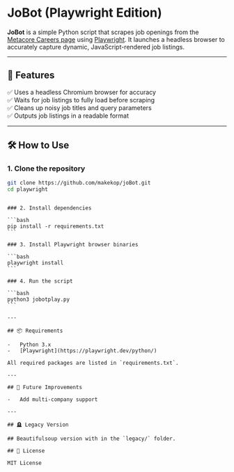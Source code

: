 # JoBot (Playwright Edition)

**JoBot** is a simple Python script that scrapes job openings from the [Metacore Careers page](https://metacoregames.com/open-positions) using [Playwright](https://playwright.dev/python/). It launches a headless browser to accurately capture dynamic, JavaScript-rendered job listings.

---

## 🚀 Features

✅ Uses a headless Chromium browser for accuracy  
✅ Waits for job listings to fully load before scraping  
✅ Cleans up noisy job titles and query parameters  
✅ Outputs job listings in a readable format

---

## 🛠️ How to Use

### 1. Clone the repository

```bash
git clone https://github.com/makekop/joBot.git
cd playwright
```

````

### 2. Install dependencies

```bash
pip install -r requirements.txt
```

### 3. Install Playwright browser binaries

```bash
playwright install
```

### 4. Run the script

```bash
python3 jobotplay.py
```

---

## 📦 Requirements

-   Python 3.x
-   [Playwright](https://playwright.dev/python/)

All required packages are listed in `requirements.txt`.

---

## 🧭 Future Improvements

-   Add multi-company support

---

## 🪦 Legacy Version

## Beautifulsoup version with in the `legacy/` folder.

## 📄 License

MIT License
````
